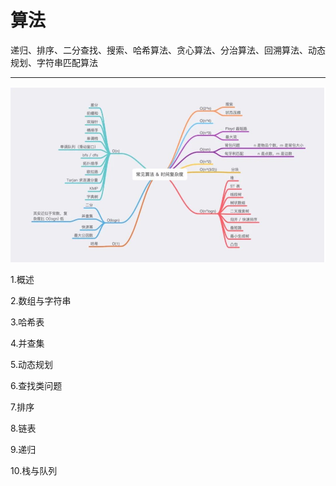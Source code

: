 # 算法



递归、排序、二分查找、搜索、哈希算法、贪心算法、分治算法、回溯算法、动态规划、字符串匹配算法



---



![image-20210124223440247](img/image-20210124223440247.png)

1.概述

2.数组与字符串

3.哈希表

4.并查集

5.动态规划

6.查找类问题

7.排序

8.链表

9.递归

10.栈与队列






